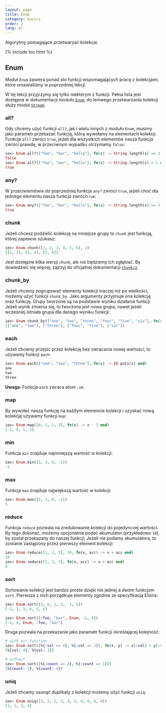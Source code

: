 ```yaml
---
layout: page
title: Enum
category: basics
order: 3
lang: pl
---
```


Algorytmy pomagające przetwarzać kolekcje.

{% include toc.html %}

## Enum

Moduł `Enum` zawiera ponad sto funkcji wspomagających pracę z kolekcjami, które omawialiśmy w poprzedniej lekcji.

W tej lekcji przyjrzymy się tylko niektórym z funkcji. Pełna lista jest dostępna w dokumentacji modułu [`Enum`](http://elixir-lang.org/docs/stable/elixir/Enum.html); do leniwego przetwarzania kolekcji służy moduł [`Stream`](http://elixir-lang.org/docs/stable/elixir/Stream.html).

### all?

Gdy chcemy użyć funkcji `all?`, jak i wielu innych z modułu `Enum`, musimy jako parametr przekazać funkcję, którą wywołamy na elementach kolekcji. Funkcja `all?` zwróci `true`, jeżeli dla wszystkich elementów nasza funkcja zwróci prawdę, w przeciwnym wypadku otrzymamy `false`:

```elixir
iex> Enum.all?(["foo", "bar", "hello"], fn(s) -> String.length(s) == 3 end)
false
iex> Enum.all?(["foo", "bar", "hello"], fn(s) -> String.length(s) > 1 end)
true
```

### any?

W przeciwieństwie do poprzedniej funkcja `any?` zwróci `true`, jeżeli choć dla jednego elementu nasza funkcja zwróci`true`:

```elixir
iex> Enum.any?(["foo", "bar", "hello"], fn(s) -> String.length(s) == 5 end)
true
```

### chunk

Jeżeli chcesz podzielić kolekcję na mniejsze grupy to `chunk` jest funkcją, której zapewne szukasz:

```elixir
iex> Enum.chunk([1, 2, 3, 4, 5, 6], 2)
[[1, 2], [3, 4], [5, 6]]
```

Jest dostępne kilka wersji `chunk`, ale nie będziemy ich zgłębiać. By dowiedzieć się więcej, zajrzyj do oficjalnej dokumentacji [`chunk/2`](http://elixir-lang.org/docs/stable/elixir/Enum.html#chunk/2).

### chunk_by

Jeżeli chcemy pogrupować elementy kolekcji inaczej niż po wielkości, możemy użyć funkcji `chunk_by`. Jako argumenty przyjmuje ona kolekcję oraz funkcję. Grupy tworzone są na podstawie wyniku działania funkcji. Jeżeli wynik zmienia się, to tworzona jest nowa grupa, nawet jeżeli wcześniej istniała grupa dla danego wyniku funkcji:

```elixir
iex> Enum.chunk_by(["one", "two", "three", "four", "five", "six"], fn(x) -> String.length(x) end)
[["one", "two"], ["three"], ["four", "five"], ["six"]]
```

### each

Jeżeli chcemy przejść przez kolekcję bez zwracania nowej wartości, to używamy funkcji `each`:

```elixir
iex> Enum.each(["one", "two", "three"], fn(s) -> IO.puts(s) end)
one
two
three
```

__Uwaga__: Funkcja `each` zwraca atom `:ok`.

### map

By wywołać naszą funkcję na każdym elemencie kolekcji i uzyskać nową kolekcję używamy funkcji `map`:

```elixir
iex> Enum.map([0, 1, 2, 3], fn(x) -> x - 1 end)
[-1, 0, 1, 2]
```

### min

Funkcja `min` znajduje najmniejszą wartość w kolekcji:

```elixir
iex> Enum.min([5, 3, 0, -1])
-1
```

### max

Funkcja `max` znajduje największą wartość w kolekcji:

```elixir
iex> Enum.max([5, 3, 0, -1])
5
```

### reduce

Funkcja `reduce` pozwala na zredukowanie kolekcji do pojedynczej wartości. By tego dokonać, możemy opcjonalnie podać akumulator (przykładowo `10`), by został przekazany do naszej funkcji; Jeżeli nie podamy akumulatora, to zostanie zastąpiony przez pierwszy element kolekcji:

```elixir
iex> Enum.reduce([1, 2, 3], 10, fn(x, acc) -> x + acc end)
16
iex> Enum.reduce([1, 2, 3], fn(x, acc) -> x + acc end)
6
```

### sort

Sortowanie kolekcji jest bardzo proste dzięki nie jednej a dwóm funkcjom `sort`.  Pierwsza z nich porządkuje elementy zgodnie ze specyfikacją Elixira:

```elixir
iex> Enum.sort([5, 6, 1, 3, -1, 4])
[-1, 1, 3, 4, 5, 6]

iex> Enum.sort([:foo, "bar", Enum, -1, 4])
[-1, 4, Enum, :foo, "bar"]
```

Druga pozwala na przekazanie jako parametr funkcji określającej kolejność:

```elixir
# with our function
iex> Enum.sort([%{:val => 4}, %{:val => 1}], fn(x, y) -> x[:val] > y[:val] end)
[%{val: 4}, %{val: 1}]

# without
iex> Enum.sort([%{:count => 4}, %{:count => 1}])
[%{count: 1}, %{count: 4}]
```

### uniq

Jeżeli chcemy usunąć duplikaty z kolekcji możemy użyć funkcji `uniq`:

```elixir
iex> Enum.uniq([1, 2, 2, 3, 3, 3, 4, 4, 4, 4])
[1, 2, 3, 4]
```
